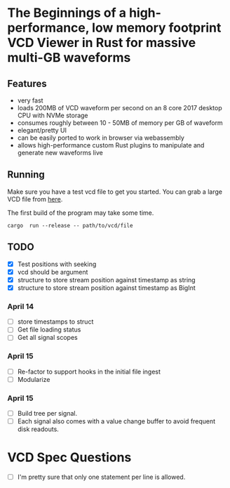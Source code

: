 # The Beginnings of a high-performance, low memory footprint VCD Viewer in Rust for massive multi-GB waveforms

## Features
 - very fast
 - loads 200MB of VCD waveform per second on an 8 core 2017 desktop CPU with NVMe storage
 - consumes roughly between 10 - 50MB of memory per GB of waveform
 - elegant/pretty UI
 - can be easily ported to work in browser via webassembly
 - allows high-performance custom Rust plugins to manipulate and
   generate new waveforms live

## Running

Make sure you have a test vcd file to get you started. You can grab
a large VCD file from
[here](https://drive.google.com/file/d/1pfm2qo2l8fGTHHJ8TLrg1vSGaV_TUbp2/view?usp=sharing).

The first build of the program may take some time.

``cargo  run --release -- path/to/vcd/file``

## TODO
 - [x] Test positions with seeking
 - [x] vcd should be argument
 - [x] structure to store stream position against timestamp as string
 - [x] structure to store stream position against timestamp as BigInt

### April 14
 - [ ] store timestamps to struct
 - [ ] Get file loading status
 - [ ] Get all signal scopes

### April 15
 - [ ] Re-factor to support hooks in the initial file ingest
 - [ ] Modularize

### April 15
 - [ ] Build tree per signal.
 - [ ] Each signal also comes with a value change buffer to
       avoid frequent disk readouts.

# VCD Spec Questions
- [ ] I'm pretty sure that only one statement per line is allowed.